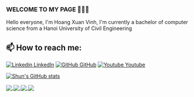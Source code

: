 ### WELCOME TO MY PAGE 👋👋👋
Hello everyone, I'm Hoang Xuan Vinh, I'm currently a bachelor of computer science from a Hanoi University of Civil Engineering
## 📫 How to reach me: 

[![Linkedin](https://i.stack.imgur.com/gVE0j.png) LinkedIn](https://www.linkedin.com/in/vietnguyen-tum/) [![GitHub](https://i.stack.imgur.com/tskMh.png) GitHub](https://github.com/uvipen/) [![Youtube](https://github.com/uvipen/introduction/blob/main/Youtube.png) Youtube](https://www.youtube.com/channel/UC66_4puPl1OFS3YAeZ7tRdw)



[![Shun's GitHub stats](https://github-readme-stats.vercel.app/api?username=shuncoder)](https://github.com/shuncoder/github-readme-stats)

<a href="https://github.com/shuncoder/Use-information/">
  <!-- Change the `github-readme-stats.anuraghazra1.vercel.app` to `github-readme-stats.vercel.app`  -->
  <img align="center" src="https://github-readme-stats.anuraghazra1.vercel.app/api/pin/?username=shuncoder&repo=Use-information&theme=radical" />
</a>    
<a href="https://github.com/shuncoder/Find-distance">
  <!-- Change the `github-readme-stats.anuraghazra1.vercel.app` to `github-readme-stats.vercel.app`  -->
  <img align="center" src="https://github-readme-stats.anuraghazra1.vercel.app/api/pin/?username=shuncoder&repo=Find-distance&theme=merko" />
</a>

<a href="https://github.com/shuncoder/Shun_Coder">
  <!-- Change the `github-readme-stats.anuraghazra1.vercel.app` to `github-readme-stats.vercel.app`  -->
  <img align="center" src="https://github-readme-stats.anuraghazra1.vercel.app/api/pin/?username=shuncoder&repo=Shun_Coder&theme=gruvbox" />
</a>    
<a href="https://github.com/shuncoder/quan_li_luong_nhan_vien">
  <!-- Change the `github-readme-stats.anuraghazra1.vercel.app` to `github-readme-stats.vercel.app`  -->
  <img align="center" src="https://github-readme-stats.anuraghazra1.vercel.app/api/pin/?username=shuncoder&repo=quan_li_luong_nhan_vien&theme=dark" />
</a>



